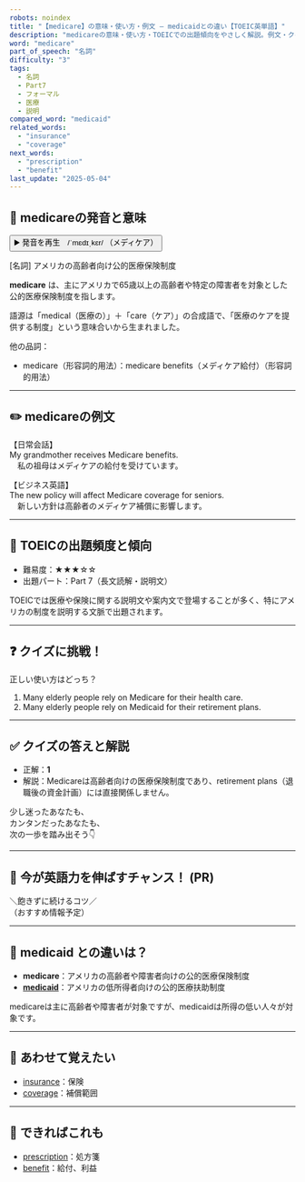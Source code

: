 ```yaml
---
robots: noindex
title: "【medicare】の意味・使い方・例文 ― medicaidとの違い【TOEIC英単語】"
description: "medicareの意味・使い方・TOEICでの出題傾向をやさしく解説。例文・クイズ付きでmedicaidとの違いもわかりやすく学べます。"
word: "medicare"
part_of_speech: "名詞"
difficulty: "3"
tags:
  - 名詞
  - Part7
  - フォーマル
  - 医療
  - 説明
compared_word: "medicaid"
related_words:
  - "insurance"
  - "coverage"
next_words:
  - "prescription"
  - "benefit"
last_update: "2025-05-04"
---
```


## 🔰 medicareの発音と意味

<button class="play-audio" onclick="playTTS('medicare')">
  <span class="play-audio-main">
    ▶️ 発音を再生　/ˈmɛdɪˌkɛr/
  </span>
  <span class="play-audio-sub">
    （メディケア）
  </span>
</button>

[名詞] アメリカの高齢者向け公的医療保険制度

**medicare** は、主にアメリカで65歳以上の高齢者や特定の障害者を対象とした公的医療保険制度を指します。

語源は「medical（医療の）」＋「care（ケア）」の合成語で、「医療のケアを提供する制度」という意味合いから生まれました。

他の品詞：  
- medicare（形容詞的用法）：medicare benefits（メディケア給付）（形容詞的用法）

---

## ✏️ medicareの例文

【日常会話】  
My grandmother receives Medicare benefits.  
　私の祖母はメディケアの給付を受けています。

【ビジネス英語】  
The new policy will affect Medicare coverage for seniors.  
　新しい方針は高齢者のメディケア補償に影響します。

---

## 🎯 TOEICの出題頻度と傾向

- 難易度：★★★☆☆
- 出題パート：Part 7（長文読解・説明文）

TOEICでは医療や保険に関する説明文や案内文で登場することが多く、特にアメリカの制度を説明する文脈で出題されます。

---

## ❓ クイズに挑戦！

正しい使い方はどっち？

1. Many elderly people rely on Medicare for their health care.  
2. Many elderly people rely on Medicaid for their retirement plans.

---

## ✅ クイズの答えと解説

- 正解：**1**
- 解説：Medicareは高齢者向けの医療保険制度であり、retirement plans（退職後の資金計画）には直接関係しません。

少し迷ったあなたも、  
カンタンだったあなたも、  
次の一歩を踏み出そう👇️

---

## 🚀 今が英語力を伸ばすチャンス！ (PR)

<div class="info-center">
＼飽きずに続けるコツ／<br>  
（おすすめ情報予定）
</div>

---

## 🤔  medicaid との違いは？

- **medicare**：アメリカの高齢者や障害者向けの公的医療保険制度
- **[medicaid](/word/medicaid)**：アメリカの低所得者向けの公的医療扶助制度

medicareは主に高齢者や障害者が対象ですが、medicaidは所得の低い人々が対象です。

---

## 🧩 あわせて覚えたい

- [insurance](/word/insurance)：保険
- [coverage](/word/coverage)：補償範囲

---

## 📖 できればこれも

- [prescription](/word/prescription)：処方箋
- [benefit](/word/benefit)：給付、利益

<!-- cvid: aid20_bid27 -->
